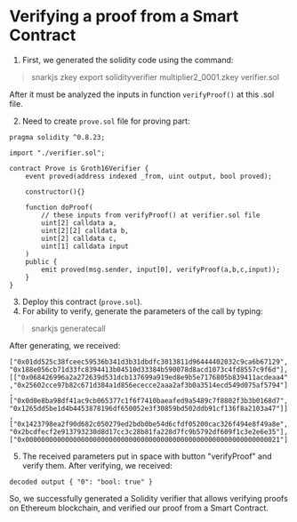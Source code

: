 # Verifying a proof from a Smart Contract

1) First, we generated the solidity code using the command: 
> snarkjs zkey export solidityverifier multiplier2_0001.zkey verifier.sol

After it must be analyzed the inputs in function `verifyProof()` at this .sol file.

2) Need to create `prove.sol` file for proving part:

```solidity
pragma solidity ^0.8.23;

import "./verifier.sol";

contract Prove is Groth16Verifier {
    event proved(address indexed _from, uint output, bool proved);

    constructor(){}

    function doProof(
        // these inputs from verifyProof() at verifier.sol file
        uint[2] calldata a,
        uint[2][2] calldata b,
        uint[2] calldata c,
        uint[1] calldata input
    )
    public {
        emit proved(msg.sender, input[0], verifyProof(a,b,c,input));
    }
}
```

3) Deploy this contract (`prove.sol`).
4) For ability to verify, generate the parameters of the call by typing:
> snarkjs generatecall

After generating, we received:

`["0x01dd525c38fceec59536b341d3b31dbdfc3013811d96444402032c9ca6b67129","0x188e056cb71d33fc8394413b04510d33384b590078d8acd1073c4fd8557c9f6d"],[["0x068426996a2a272639d531dcb137699a919ed8e9b5e7176805b839411acdeaa4","0x25602cce97b82c671d384a1d856ececce2aaa2af3b0a3514ecd549d075af5794"],["0x0d0e8ba98df41ac9cb065377c1f6f7410baeafed9a5489c7f8802f3b3b0168d7","0x1265dd5be1d4b4453878196df650052e3f30859bd502ddb91cf136f8a2103a47"]], 
["0x1423798ea2f90d682c050279ed2bdb0be54d6cfdf05200cac326f494e8f49a8e", "0x2bcdfecf2e913793230d8d17cc3c28b81fa228d7fc9b5792df609f1c3e2e6e35"],
["0x0000000000000000000000000000000000000000000000000000000000000021"]`

5) The received parameters put in space with button "verifyProof" and verify them. After verifying, we received:

`decoded output	{
"0": "bool: true"
}`

So, we successfully generated a Solidity verifier that allows verifying proofs on Ethereum blockchain, and verified our proof from a Smart Contract. 